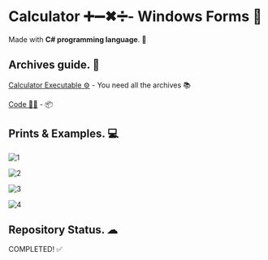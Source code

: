 # Calculator ➕➖✖➗- Windows Forms 📘
<p> Made with <b>C# programming language</b>. 🔧</p> 

## Archives guide. 📖
[Calculator Executable ⚙](/build) - You need all the archives 📚

[Code 👨‍💻](/Calculadora_WinForms) - 📦

## Prints & Examples. 💻
![1](https://github.com/user-attachments/assets/b20937fc-e37c-441f-8da2-9d715767525c)
<p></p>

![2](https://github.com/user-attachments/assets/0aca4e47-6776-465d-825f-f13d07b72cc0)
<p></p>

![3](https://github.com/user-attachments/assets/3af9b4c0-ff2c-4b1c-b708-74dd881c4f83)
<p></p>

![4](https://github.com/user-attachments/assets/31fea7d1-8dbb-441c-847a-41c42571a19b)
<p></p>

## Repository Status. ☁

COMPLETED! ✅

